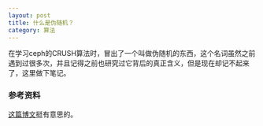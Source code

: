 ```yaml
---
layout: post
title: 什么是伪随机？
category: 算法
---
```


在学习ceph的CRUSH算法时，冒出了一个叫做伪随机的东西，这个名词虽然之前遇到过很多次，并且记得之前也研究过它背后的真正含义，但是现在却记不起来了，这里做下笔记。

### 参考资料
[这篇博文](http://blog.jobbole.com/83187/)挺有意思的。
